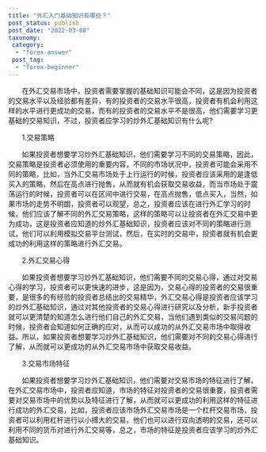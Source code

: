 ```yaml
---
title: "外汇入门基础知识有哪些？"
post_status: publish
post_date: "2022-03-08"
taxonomy:
 category: 
  - "forex-answer"
 post_tag: 
  - "forex-beginner"
---
```


       在外汇交易市场中，投资者需要掌握的基础知识可能会不同，这是因为投资者的交易水平以及经验都有差异，有的投资者的交易水平很高，投资者有机会利用这样的水平进行更成功的交易，而有的投资者的交易水平不是很高，他们需要学习更基础的交易知识，不过，投资者应学习的炒外汇基础知识有什么呢?

       1.交易策略

       如果投资者想要学习炒外汇基础知识，他们需要学习不同的交易策略，因此，交易策略是投资者必须使用的重要内容，不同的市场状况中，投资者可能会采用不同的策略，比如，当外汇交易市场处于上行运行的时候，投资者应该采用的是逢低买入的策略，然后在高点进行抛售，从而就有机会获取交易收益，而当市场处于震荡运行的时候，投资者可以在区间中进行交易，在高点抛售，低点买入，当然，如果市场的走势不明朗，投资者可以观望，总之，投资者应该在进行外汇学习的时候，他们应该了解不同的外汇交易策略，这样的策略可以让投资者在外汇交易中更为成功，这是投资者应知道的炒外汇基础知识，投资者应该对不同的策略进行测试，他们可以利用模拟交易平台测试，然后，在实时的交易中，投资者就有机会更成功的利用这样的策略进行外汇交易。

       2.外汇交易心得

       如果投资者想要学习炒外汇基础知识，他们需要不同的交易心得，通过对交易心得的学习，投资者可以更快速的进步，这是因为，交易心得的投资者的交易很重要，是很多的有经验的投资者总结出的交易精华，外汇交易心得是投资者应该学习的炒外汇基础知识，通过对其他投资者的交易心得进行研究以及分析，新手投资者就可以更清楚的知道怎么进行他们自己的外汇交易，当他们遇到类似的交易问题的时候，投资者会知道如何正确的应对，从而可以成功的从外汇交易市场中取得收益。所以，如果投资者想要学习炒外汇基础知识，他们需要对不同的交易心得进行了解，从而就可以更成功的从外汇交易市场中获取交易收益。

       3.交易市场特征

       如果投资者想要学习炒外汇基础知识，他们需要对交易市场的特征进行了解，在外汇交易市场中，投资者应知道，市场的特征对投资者的交易很重要，投资者需要对交易市场中的优势以及特征进行了解，从而就可以更成功的利用这样的特征进行成功的外汇交易，比如，投资者应该市场外汇交易市场是一个杠杆交易市场，投资者可以利用杠杆进行以小搏大的交易，他们也可以进行双向透明的交易，还可以利用不同的货币对进行外汇交易等，总之，市场的特征是投资者应该学习的炒外汇基础知识。
